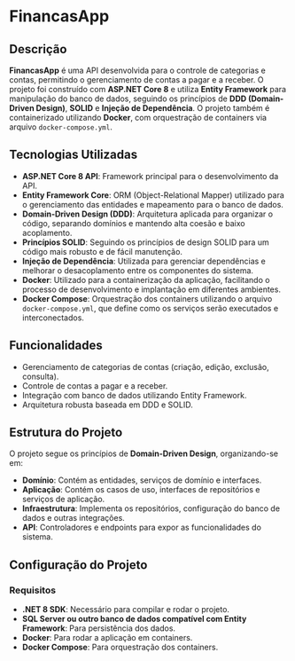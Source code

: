 # FinancasApp

## Descrição

**FinancasApp** é uma API desenvolvida para o controle de categorias e contas, permitindo o gerenciamento de contas a pagar e a receber. O projeto foi construído com **ASP.NET Core 8** e utiliza **Entity Framework** para manipulação do banco de dados, seguindo os princípios de **DDD (Domain-Driven Design)**, **SOLID** e **Injeção de Dependência**. O projeto também é containerizado utilizando **Docker**, com orquestração de containers via arquivo `docker-compose.yml`.

## Tecnologias Utilizadas

- **ASP.NET Core 8 API**: Framework principal para o desenvolvimento da API.
- **Entity Framework Core**: ORM (Object-Relational Mapper) utilizado para o gerenciamento das entidades e mapeamento para o banco de dados.
- **Domain-Driven Design (DDD)**: Arquitetura aplicada para organizar o código, separando domínios e mantendo alta coesão e baixo acoplamento.
- **Princípios SOLID**: Seguindo os princípios de design SOLID para um código mais robusto e de fácil manutenção.
- **Injeção de Dependência**: Utilizada para gerenciar dependências e melhorar o desacoplamento entre os componentes do sistema.
- **Docker**: Utilizado para a containerização da aplicação, facilitando o processo de desenvolvimento e implantação em diferentes ambientes.
- **Docker Compose**: Orquestração dos containers utilizando o arquivo `docker-compose.yml`, que define como os serviços serão executados e interconectados.

## Funcionalidades

- Gerenciamento de categorias de contas (criação, edição, exclusão, consulta).
- Controle de contas a pagar e a receber.
- Integração com banco de dados utilizando Entity Framework.
- Arquitetura robusta baseada em DDD e SOLID.

## Estrutura do Projeto

O projeto segue os princípios de **Domain-Driven Design**, organizando-se em:

- **Domínio**: Contém as entidades, serviços de domínio e interfaces.
- **Aplicação**: Contém os casos de uso, interfaces de repositórios e serviços de aplicação.
- **Infraestrutura**: Implementa os repositórios, configuração do banco de dados e outras integrações.
- **API**: Controladores e endpoints para expor as funcionalidades do sistema.

## Configuração do Projeto

### Requisitos

- **.NET 8 SDK**: Necessário para compilar e rodar o projeto.
- **SQL Server ou outro banco de dados compatível com Entity Framework**: Para persistência dos dados.
- **Docker**: Para rodar a aplicação em containers.
- **Docker Compose**: Para orquestração dos containers.


